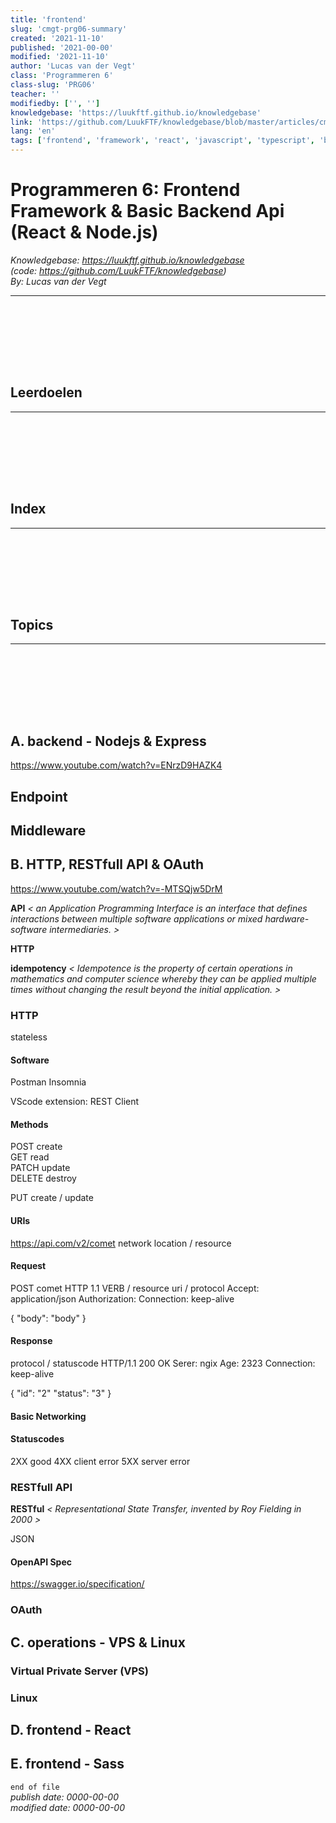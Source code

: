```yaml
---
title: 'frontend'
slug: 'cmgt-prg06-summary'
created: '2021-11-10'
published: '2021-00-00'
modified: '2021-11-10'
author: 'Lucas van der Vegt'
class: 'Programmeren 6'
class-slug: 'PRG06'
teacher: ''
modifiedby: ['', '']
knowledgebase: 'https://luukftf.github.io/knowledgebase'
link: 'https://github.com/LuukFTF/knowledgebase/blob/master/articles/cmgt/programming/cmgt-prg06-summary.md'
lang: 'en'
tags: ['frontend', 'framework', 'react', 'javascript', 'typescript', 'backend', 'api', 'node.js']
---
```



# Programmeren 6: Frontend Framework & Basic Backend Api (React & Node.js)


*Knowledgebase: https://luukftf.github.io/knowledgebase*  
*(code: https://github.com/LuukFTF/knowledgebase)*  
*By: Lucas van der Vegt*

---
<br><br><br><br>
<div style="page-break-after: always; visibility: hidden"> \pagebreak </div> 

## Leerdoelen

---
<br><br><br><br>
<div style="page-break-after: always; visibility: hidden"> \pagebreak </div> 

## Index


---
<br><br><br><br>
<div style="page-break-after: always; visibility: hidden"> \pagebreak </div> 

## Topics



---
<br><br><br><br>
<div style="page-break-after: always; visibility: hidden"> \pagebreak </div> 

## A. backend - Nodejs & Express
https://www.youtube.com/watch?v=ENrzD9HAZK4

## Endpoint

## Middleware

## B. HTTP, RESTfull API & OAuth
https://www.youtube.com/watch?v=-MTSQjw5DrM

**API** *< an Application Programming Interface is an interface that defines interactions between multiple software applications or mixed hardware-software intermediaries. >*

**HTTP**

**idempotency** *< Idempotence is the property of certain operations in mathematics and computer science whereby they can be applied multiple times without changing the result beyond the initial application. >*

### HTTP

stateless


#### Software

Postman
Insomnia

VScode extension: REST Client

#### Methods

POST create  
GET read  
PATCH update  
DELETE destroy  

PUT create / update

#### URIs

https://api.com/v2/comet
network location / resource

#### Request
POST comet HTTP 1.1
VERB / resource uri / protocol 
Accept: application/json
Authorization: <token>
Connection: keep-alive

{
    "body": "body"
}


#### Response

protocol / statuscode
HTTP/1.1 200 OK
Serer: ngix
Age: 2323
Connection: keep-alive

{
    "id": "2"
    "status": "3"
}

#### Basic Networking

#### Statuscodes

2XX good
4XX client error
5XX server error


### RESTfull API

**RESTful** *< Representational State Transfer, invented by Roy Fielding in 2000 >*

JSON

#### OpenAPI Spec
https://swagger.io/specification/

### OAuth


## C. operations - VPS & Linux

### Virtual Private Server (VPS)

### Linux


## D. frontend - React

## E. frontend - Sass



`end of file`  
*publish date: 0000-00-00*  
*modified date: 0000-00-00*  

<!-- LINKS -->
[google]: https://www.google.com  
[template.md]: template.md


